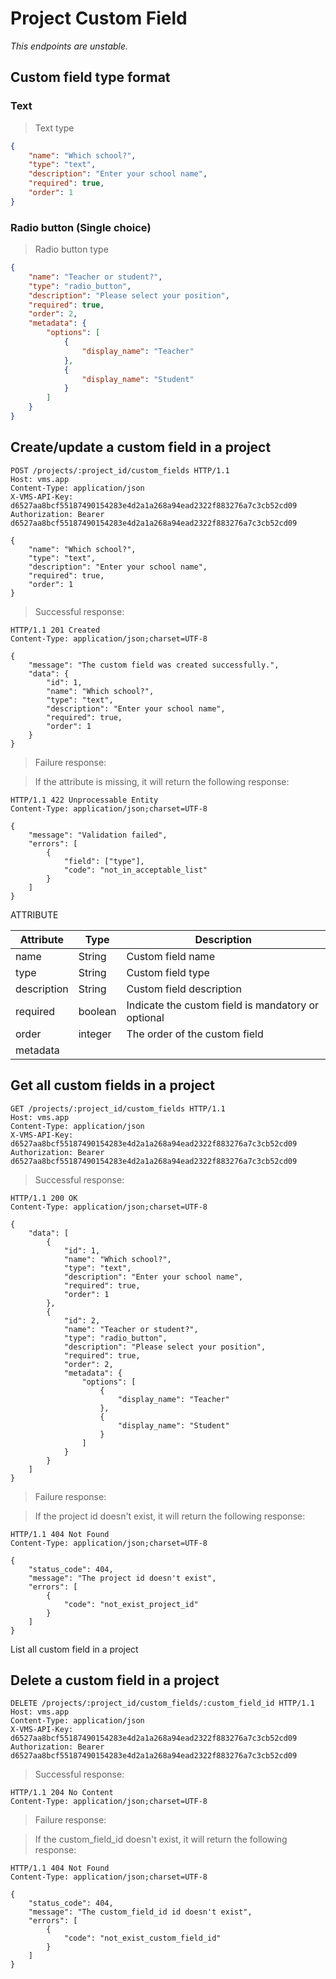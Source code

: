 # Project Custom Field

*This endpoints are unstable.*

## Custom field type format

### Text

> Text type

```json
{
    "name": "Which school?",
    "type": "text",
    "description": "Enter your school name",
    "required": true,
    "order": 1
}
```

### Radio button (Single choice)

> Radio button type

```json
{
    "name": "Teacher or student?",
    "type": "radio_button",
    "description": "Please select your position",
    "required": true,
    "order": 2,
    "metadata": {
        "options": [
            {
                "display_name": "Teacher"
            },
            {
                "display_name": "Student"
            }
        ]
    }
}
```

## Create/update a custom field in a project

```http
POST /projects/:project_id/custom_fields HTTP/1.1
Host: vms.app
Content-Type: application/json
X-VMS-API-Key: d6527aa8bcf55187490154283e4d2a1a268a94ead2322f883276a7c3cb52cd09
Authorization: Bearer d6527aa8bcf55187490154283e4d2a1a268a94ead2322f883276a7c3cb52cd09

{
    "name": "Which school?",
    "type": "text",
    "description": "Enter your school name",
    "required": true,
    "order": 1
}
```

> Successful response:

```http
HTTP/1.1 201 Created
Content-Type: application/json;charset=UTF-8

{
    "message": "The custom field was created successfully.",
    "data": {
        "id": 1,
        "name": "Which school?",
        "type": "text",
        "description": "Enter your school name",
        "required": true,
        "order": 1
    }
}
```

> Failure response:

> If the attribute is missing, it will return the following response:

```http
HTTP/1.1 422 Unprocessable Entity
Content-Type: application/json;charset=UTF-8

{
    "message": "Validation failed",
    "errors": [
        {
            "field": ["type"],
            "code": "not_in_acceptable_list"
        }
    ]
}
```

ATTRIBUTE

| Attribute | Type | Description |
|-----------|---------|-------------|
| name | String | Custom field name |
| type | String  | Custom field type |
| description | String | Custom field description |
| required | boolean | Indicate the custom field is mandatory or optional |
| order | integer | The order of the custom field |
| metadata |  |  |

## Get all custom fields in a project

```http
GET /projects/:project_id/custom_fields HTTP/1.1
Host: vms.app
Content-Type: application/json
X-VMS-API-Key: d6527aa8bcf55187490154283e4d2a1a268a94ead2322f883276a7c3cb52cd09
Authorization: Bearer d6527aa8bcf55187490154283e4d2a1a268a94ead2322f883276a7c3cb52cd09
```

> Successful response:

```http
HTTP/1.1 200 OK
Content-Type: application/json;charset=UTF-8

{
    "data": [
        {
            "id": 1,
            "name": "Which school?",
            "type": "text",
            "description": "Enter your school name",
            "required": true,
            "order": 1
        },
        {
            "id": 2,
            "name": "Teacher or student?",
            "type": "radio_button",
            "description": "Please select your position",
            "required": true,
            "order": 2,
            "metadata": {
                "options": [
                    {
                        "display_name": "Teacher"
                    },
                    {
                        "display_name": "Student"
                    }
                ]
            }
        }
    ]
}
```

> Failure response:

> If the project id doesn't exist, it will return the following response:

```http
HTTP/1.1 404 Not Found
Content-Type: application/json;charset=UTF-8

{
    "status_code": 404,
    "message": "The project id doesn't exist",
    "errors": [
        {
            "code": "not_exist_project_id"
        }
    ]
}
```

List all custom field in a project

## Delete a custom field in a project

```http
DELETE /projects/:project_id/custom_fields/:custom_field_id HTTP/1.1
Host: vms.app
Content-Type: application/json
X-VMS-API-Key: d6527aa8bcf55187490154283e4d2a1a268a94ead2322f883276a7c3cb52cd09
Authorization: Bearer d6527aa8bcf55187490154283e4d2a1a268a94ead2322f883276a7c3cb52cd09

```

> Successful response:

```http
HTTP/1.1 204 No Content
Content-Type: application/json;charset=UTF-8
```

> Failure response:

> If the custom_field_id doesn't exist, it will return the following response:

```http
HTTP/1.1 404 Not Found
Content-Type: application/json;charset=UTF-8

{
    "status_code": 404,
    "message": "The custom_field_id id doesn't exist",
    "errors": [
        {
            "code": "not_exist_custom_field_id"
        }
    ]
}
```
